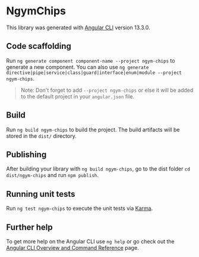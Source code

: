 # NgymChips

This library was generated with [Angular CLI](https://github.com/angular/angular-cli) version 13.3.0.

## Code scaffolding

Run `ng generate component component-name --project ngym-chips` to generate a new component. You can also use `ng generate directive|pipe|service|class|guard|interface|enum|module --project ngym-chips`.
> Note: Don't forget to add `--project ngym-chips` or else it will be added to the default project in your `angular.json` file. 

## Build

Run `ng build ngym-chips` to build the project. The build artifacts will be stored in the `dist/` directory.

## Publishing

After building your library with `ng build ngym-chips`, go to the dist folder `cd dist/ngym-chips` and run `npm publish`.

## Running unit tests

Run `ng test ngym-chips` to execute the unit tests via [Karma](https://karma-runner.github.io).

## Further help

To get more help on the Angular CLI use `ng help` or go check out the [Angular CLI Overview and Command Reference](https://angular.io/cli) page.
